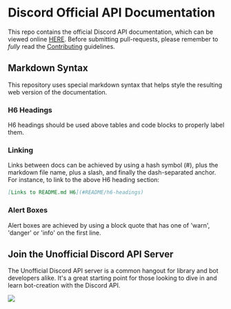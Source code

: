 # Discord Official API Documentation

This repo contains the official Discord API documentation, which can be viewed online [HERE](https://discordapp.com/developers/docs/intro). Before submitting pull-requests, please remember to _fully_ read the [Contributing](CONTRIBUTING.md) guidelines.

## Markdown Syntax

This repository uses special markdown syntax that helps style the resulting web version of the documentation.

### H6 Headings
H6 headings should be used above tables and code blocks to properly label them.

### Linking
Links between docs can be achieved by using a hash symbol (#), plus the markdown file name, plus a slash, and finally the dash-separated anchor. For instance, to link to the above H6 heading section:

```md
[Links to README.md H6](#README/h6-headings)
```

### Alert Boxes
Alert boxes are achieved by using a block quote that has one of 'warn', 'danger' or 'info' on the first line.

## Join the Unofficial Discord API Server
The Unofficial Discord API server is a common hangout for library and bot developers alike. It's a great starting point for those looking to dive in and learn bot-creation with the Discord API.

[![](https://discordapp.com/api/guilds/272248892161261569/embed.png?style=banner1)](https://discord.gg/sD7j8P)
